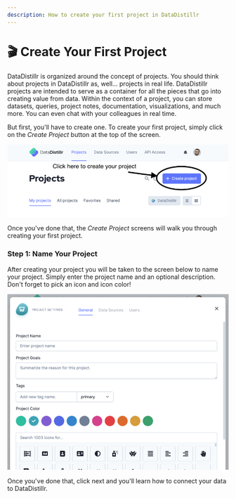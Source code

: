 ```yaml
---
description: How to create your first project in DataDistillr
---
```


# 🎬 Create Your First Project

DataDistillr is organized around the concept of projects.  You should think about projects in DataDistillr as, well... projects in real life.   DataDistillr projects are intended to serve as a container for all the pieces that go into creating value from data.  Within the context of a project, you can store datasets, queries, project notes, documentation, visualizations, and much more.  You can even chat with your colleagues in real time.&#x20;

But first, you'll have to create one.  To create your first project, simply click on the _Create Project_ button at the top of the screen.

![Create a project](<../../.gitbook/assets/Screen Shot 2021-11-15 at 5.12.44 PM (1).png>)

Once you've done that, the _Create Project_ screens will walk you through creating your first project.

### Step 1:  Name Your Project

After creating your project you will be taken to the screen below to name your project.  Simply enter the project name and an optional description.  Don't forget to pick an icon and icon color!

![Create Your First Project](<../../.gitbook/assets/Screen Shot 2021-11-15 at 6.41.05 PM.png>)

Once you've done that, click next and you'll learn how to connect your data to DataDistillr.
